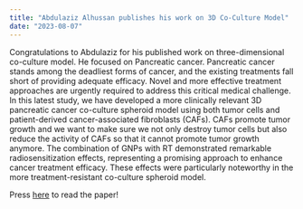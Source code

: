```yaml
---
title: "Abdulaziz Alhussan publishes his work on 3D Co-Culture Model"
date: "2023-08-07"
---
```


Congratulations to Abdulaziz for his published work on three-dimensional co-culture model. He focused on Pancreatic cancer. Pancreatic cancer stands among the deadliest forms of cancer, and the existing treatments fall short of providing adequate efficacy. Novel and more effective treatment approaches are urgently required to address this critical medical challenge. In this latest study, we have developed a more clinically relevant 3D pancreatic cancer co-culture spheroid model using both tumor cells and patient-derived cancer-associated fibroblasts (CAFs). CAFs promote tumor growth and we want to make sure we not only destroy tumor cells but also reduce the activity of CAFs so that it cannot promote tumor growth anymore. The combination of GNPs with RT demonstrated remarkable radiosensitization effects, representing a promising approach to enhance cancer treatment efficacy. These effects were particularly noteworthy in the more treatment-resistant co-culture spheroid model.

Press <a href="https://www.mdpi.com/1422-0067/24/15/12523" target="_blank">here</a> to read the paper!
